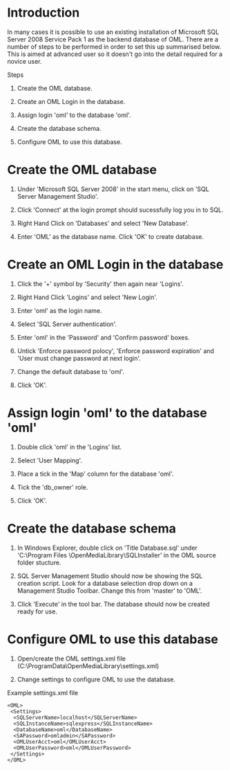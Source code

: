 # Introduction #

In many cases it is possible to use an existing installation of Microsoft SQL Server 2008 Service Pack 1 as the backend database of OML. There are a number of steps to be performed in order to set this up summarised below. This is aimed at advanced user so it doesn't go into the detail required for a novice user.

Steps

1. Create the OML database.

2. Create an OML Login in the database.

3. Assign login 'oml' to the database 'oml'.

4. Create the database schema.

5. Configure OML to use this database.


# Create the OML database #
1) Under 'Microsoft SQL Server 2008' in the start menu, click on 'SQL Server Management Studio'.

2) Click 'Connect' at the login prompt should sucessfully log you in to SQL.

3) Right Hand Click on 'Databases' and select 'New Database'.

4) Enter 'OML' as the database name. Click 'OK' to create database.

# Create an OML Login in the database #
1) Click the '+' symbol by 'Security' then again near 'Logins'.

2) Right Hand Click 'Logins' and select 'New Login'.

3) Enter 'oml' as the login name.

4) Select 'SQL Server authentication'.

5) Enter 'oml' in the 'Password' and 'Confirm password' boxes.

6) Untick 'Enforce password polocy', 'Enforce password expiration' and 'User must change password at next login'.

7) Change the default database to 'oml'.

8) Click 'OK'.

# Assign login 'oml' to the database 'oml' #

1) Double click 'oml' in the 'Logins' list.

2) Select 'User Mapping'.

3) Place a tick in the 'Map' column for the database 'oml'.

4) Tick the 'db\_owner' role.

5) Click 'OK'.

# Create the database schema #
1) In Windows Explorer, double click on 'Title Database.sql' under 'C:\Program Files \OpenMediaLibrary\SQLInstaller' in the OML source folder stucture.

2) SQL Server Management Studio should now be showing the SQL creation script. Look for a database selection drop down on a Management Studio Toolbar. Change this from 'master' to 'OML'.

3) Click 'Execute' in the tool bar. The database should now be created ready for use.

# Configure OML to use this database #

1) Open/create the OML settings.xml file (C:\ProgramData\OpenMediaLibrary\settings.xml)

2) Change settings to configure OML to use the database.

Example settings.xml file
```
<OML>
 <Settings>
  <SQLServerName>localhost</SQLServerName> 
  <SQLInstanceName>sqlexpress</SQLInstanceName> 
  <DatabaseName>oml</DatabaseName> 
  <SAPassword>omladmin</SAPassword> 
  <OMLUserAcct>oml</OMLUserAcct> 
  <OMLUserPassword>oml</OMLUserPassword> 
 </Settings>
</OML>
```